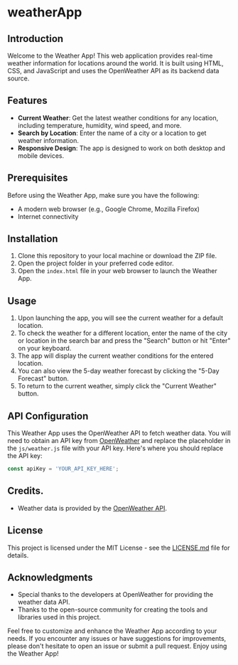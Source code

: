 # weatherApp

## Introduction
Welcome to the Weather App! This web application provides real-time weather information for locations around the world. It is built using HTML, CSS, and JavaScript and uses the OpenWeather API as its backend data source.

## Features
- **Current Weather**: Get the latest weather conditions for any location, including temperature, humidity, wind speed, and more.
- **Search by Location**: Enter the name of a city or a location to get weather information.
- **Responsive Design**: The app is designed to work on both desktop and mobile devices.

## Prerequisites
Before using the Weather App, make sure you have the following:
- A modern web browser (e.g., Google Chrome, Mozilla Firefox)
- Internet connectivity

## Installation
1. Clone this repository to your local machine or download the ZIP file.
2. Open the project folder in your preferred code editor.
3. Open the `index.html` file in your web browser to launch the Weather App.

## Usage
1. Upon launching the app, you will see the current weather for a default location.
2. To check the weather for a different location, enter the name of the city or location in the search bar and press the "Search" button or hit "Enter" on your keyboard.
3. The app will display the current weather conditions for the entered location.
4. You can also view the 5-day weather forecast by clicking the "5-Day Forecast" button.
5. To return to the current weather, simply click the "Current Weather" button.

## API Configuration
This Weather App uses the OpenWeather API to fetch weather data. You will need to obtain an API key from [OpenWeather](https://openweathermap.org/api) and replace the placeholder in the `js/weather.js` file with your API key. Here's where you should replace the API key:

```javascript
const apiKey = 'YOUR_API_KEY_HERE';
```

## Credits.
- Weather data is provided by the [OpenWeather API](https://openweathermap.org/).

## License
This project is licensed under the MIT License - see the [LICENSE.md](LICENSE.md) file for details.

## Acknowledgments
- Special thanks to the developers at OpenWeather for providing the weather data API.
- Thanks to the open-source community for creating the tools and libraries used in this project.

Feel free to customize and enhance the Weather App according to your needs. If you encounter any issues or have suggestions for improvements, please don't hesitate to open an issue or submit a pull request. Enjoy using the Weather App!

